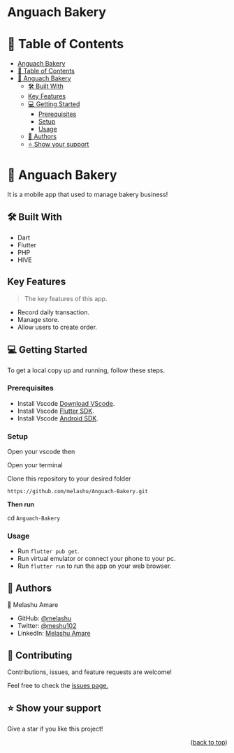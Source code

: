 # Anguach Bakery

<a name="readme-top"></a>
# 📗 Table of Contents

- [Anguach Bakery](#anguach-bakery)
- [📗 Table of Contents](#-table-of-contents)
- [📖 Anguach Bakery ](#-anguach-bakery-)
  - [🛠 Built With ](#-built-with-)
  - [Key Features ](#key-features-)
  - [💻 Getting Started ](#-getting-started-)
    - [Prerequisites](#prerequisites)
    - [Setup](#setup)
    - [Usage](#usage)
  - [👥 Authors ](#-authors-)
  - [⭐️ Show your support ](#️-show-your-support-)

# 📖 Anguach Bakery <a name="about-project"></a>

It is a mobile app that used to manage bakery business! 

## 🛠 Built With <a name="built-with"></a>

- Dart
- Flutter 
- PHP
- HIVE

## Key Features <a name="key-features"></a>

> The key features of this app.

-  Record daily transaction.
-  Manage store.
-  Allow users to create order.

## 💻 Getting Started <a name="getting-started"></a>

To get a local copy up and running, follow these steps.
### Prerequisites

- Install Vscode [Download VScode](https://code.visualstudio.com/download#).
- Install Vscode [Flutter SDK](https://docs.flutter.dev/get-started/install/windows#).
- Install Vscode [Android SDK]([https://docs.flutter.dev/get-started/install/windows#](https://developer.android.com/studio/install)).

### Setup

Open your vscode then

Open your terminal

Clone this repository to your desired folder

`https://github.com/melashu/Anguach-Bakery.git`

**Then run**

cd `Anguach-Bakery`

### Usage

- Run ```flutter pub get```.
- Run virtual emulator or connect your phone to your pc.
- Run ```flutter run``` to run the app on your web browser.

## 👥 Authors <a name="authors"></a>

👤 Melashu Amare

- GitHub: [@melashu](https://github.com/melashu)
- Twitter: [@meshu102](https://twitter.com/meshu102)
- LinkedIn: [Melashu Amare](https://www.linkedin.com/in/melashu-amare/)

## 🤝 Contributing <a name="contributing"></a>

Contributions, issues, and feature requests are welcome!

Feel free to check the [issues page.](https://github.com/melashu/Leaderboard/issues)

## ⭐️ Show your support <a name="support"></a>

Give a star if you like this project!

<p align="right">(<a href="#readme-top">back to top</a>)</p>











